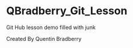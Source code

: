 QBradberry_Git_Lesson
=====================

Git Hub lesson demo filled with junk 

Created By Quentin Bradberry 
